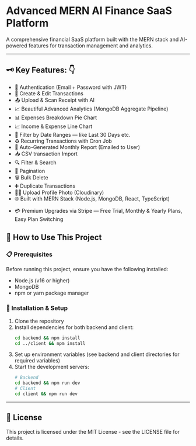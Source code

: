 # Advanced MERN AI Finance SaaS Platform

A comprehensive financial SaaS platform built with the MERN stack and AI-powered features for transaction management and analytics.

---

## 🗝️ Key Features: 👇

* 🔐 Authentication (Email + Password with JWT)
* 🏢 Create & Edit Transactions
* 📤 Upload & Scan Receipt with AI
* 📈 Beautiful Advanced Analytics  (MongoDB Aggregate Pipeline)
* 📊 Expenses Breakdown Pie Chart
* 📈 Income & Expense Line Chart
* 📅 Filter by Date Ranges — like Last 30 Days etc.
* ♻️ Recurring Transactions with Cron Job
* 📄 Auto-Generated Monthly Report (Emailed to User)
* 📥 CSV transaction Import
* 🔍 Filter & Search
* 📅 Pagination
* 🗑️ Bulk Delete
* ➕ Duplicate Transactions
* 🧑‍💼 Upload Profile Photo (Cloudinary)
* 🌐 Built with MERN Stack (Node.js, MongoDB, React, TypeScript)

- 💳 Premium Upgrades via Stripe — Free Trial, Monthly & Yearly Plans, Easy Plan Switching



## 🔧 How to Use This Project

### 📋 Prerequisites

Before running this project, ensure you have the following installed:

* Node.js (v16 or higher)
* MongoDB
* npm or yarn package manager

### 🚀 Installation & Setup

1. Clone the repository
2. Install dependencies for both backend and client:
   ```bash
   cd backend && npm install
   cd ../client && npm install
   ```
3. Set up environment variables (see backend and client directories for required variables)
4. Start the development servers:
   ```bash
   # Backend
   cd backend && npm run dev
   # Client
   cd client && npm run dev
   ```
---

## 📜 License

This project is licensed under the MIT License - see the LICENSE file for details.
